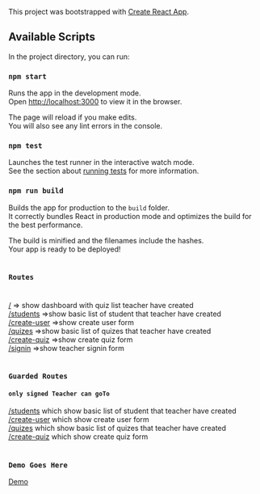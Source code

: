 This project was bootstrapped with [Create React App](https://github.com/facebook/create-react-app).

## Available Scripts

In the project directory, you can run:

### `npm start`

Runs the app in the development mode.<br />
Open [http://localhost:3000](http://localhost:3000) to view it in the browser.

The page will reload if you make edits.<br />
You will also see any lint errors in the console.

### `npm test`

Launches the test runner in the interactive watch mode.<br />
See the section about [running tests](https://facebook.github.io/create-react-app/docs/running-tests) for more information.

### `npm run build`

Builds the app for production to the `build` folder.<br />
It correctly bundles React in production mode and optimizes the build for the best performance.

The build is minified and the filenames include the hashes.<br />
Your app is ready to be deployed!

#

### `Routes`

#

[/](/) => show dashboard with quiz list teacher have created <br/>
[/students]() =>show basic list of student that teacher have created <br/>
[/create-user]() =>show create user form <br/>
[/quizes]() =>show basic list of quizes that teacher have created <br/>
[/create-quiz]() =>show create quiz form <br/>
[/signin]() =>show teacher signin form<br/>

#

### `Guarded Routes`

#### `only signed Teacher can goTo`

[/students]() which show basic list of student that teacher have created <br/>
[/create-user]() which show create user form <br/>
[/quizes]() which show basic list of quizes that teacher have created <br/>
[/create-quiz]() which show create quiz form <br/>

#

### `Demo Goes Here`

[Demo](https://my-quizz-e1ac2.firebaseapp.com/)
